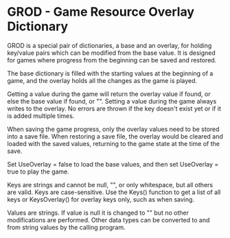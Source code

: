 # GROD - Game Resource Overlay Dictionary

GROD is a special pair of dictionaries, a base and an overlay, for holding key/value pairs which can be modified from the base value. It is designed for games where progress from the beginning can be saved and restored.

The base dictionary is filled with the starting values at the beginning of a game, and the overlay holds all the changes as the game is played.

Getting a value during the game will return the overlay value if found, or else the base value if found, or "". Setting a value during the game always writes to the overlay. No errors are thrown if the key doesn't exist yet or if it is added multiple times.

When saving the game progress, only the overlay values need to be stored into a save file. When restoring a save file, the overlay would be cleared and loaded with the saved values, returning to the game state at the time of the save.

Set UseOverlay = false to load the base values, and then set UseOverlay = true to play the game.

Keys are strings and cannot be null, "", or only whitespace, but all others are valid. Keys are case-sensitive. Use the Keys() function to get a list of all keys or KeysOverlay() for overlay keys only, such as when saving.

Values are strings. If value is null it is changed to "" but no other modifications are performed. Other data types can be converted to and from string values by the calling program.